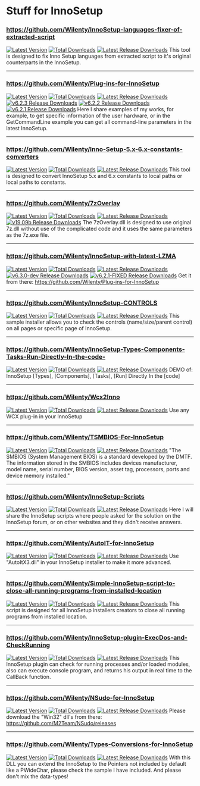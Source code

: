 # Stuff for InnoSetup

### https://github.com/Wilenty/InnoSetup-languages-fixer-of-extracted-script
[![Latest Version](https://img.shields.io/github/release/Wilenty/InnoSetup-languages-fixer-of-extracted-script.svg)](https://github.com/Wilenty/InnoSetup-languages-fixer-of-extracted-script/releases/latest)
[![Total Downloads](https://img.shields.io/github/downloads/Wilenty/InnoSetup-languages-fixer-of-extracted-script/total.svg)](https://github.com/Wilenty/InnoSetup-languages-fixer-of-extracted-script/releases)
[![Latest Release Downloads](https://img.shields.io/github/downloads/Wilenty/InnoSetup-languages-fixer-of-extracted-script/latest/total.svg)](https://github.com/Wilenty/InnoSetup-languages-fixer-of-extracted-script/releases/latest)
This tool is designed to fix Inno Setup languages from extracted script to it's original counterparts in the InnoSetup.

---
### https://github.com/Wilenty/Plug-ins-for-InnoSetup
[![Latest Version](https://img.shields.io/github/release/Wilenty/Plug-ins-for-InnoSetup.svg)](https://github.com/Wilenty/Plug-ins-for-InnoSetup/releases/latest)
[![Total Downloads](https://img.shields.io/github/downloads/Wilenty/Plug-ins-for-InnoSetup/total.svg)](https://github.com/Wilenty/Plug-ins-for-InnoSetup/releases)
[![Latest Release Downloads](https://img.shields.io/github/downloads/Wilenty/Plug-ins-for-InnoSetup/latest/total.svg)](https://github.com/Wilenty/Plug-ins-for-InnoSetup/releases/latest)
[![v6.2.3 Release Downloads](https://img.shields.io/github/downloads/Wilenty/Plug-ins-for-InnoSetup/v6.2.3/total.svg)](https://github.com/Wilenty/Plug-ins-for-InnoSetup/releases/v6.2.3)
[![v6.2.2 Release Downloads](https://img.shields.io/github/downloads/Wilenty/Plug-ins-for-InnoSetup/v6.2.2/total.svg)](https://github.com/Wilenty/Plug-ins-for-InnoSetup/releases/v6.2.2)
[![v6.2.1 Release Downloads](https://img.shields.io/github/downloads/Wilenty/Plug-ins-for-InnoSetup/v6.2.1/total.svg)](https://github.com/Wilenty/Plug-ins-for-InnoSetup/releases/v6.2.1)
Here I share examples of my works, for example, to get specific information of the user hardware, or in the GetCommandLine example you can get all command-line parameters in the latest InnoSetup.

---
### https://github.com/Wilenty/Inno-Setup-5.x-6.x-constants-converters
[![Latest Version](https://img.shields.io/github/release/Wilenty/Inno-Setup-5.x-6.x-constants-converters.svg)](https://github.com/Wilenty/Inno-Setup-5.x-6.x-constants-converters/releases/latest)
[![Total Downloads](https://img.shields.io/github/downloads/Wilenty/Inno-Setup-5.x-6.x-constants-converters/total.svg)](https://github.com/Wilenty/Inno-Setup-5.x-6.x-constants-converters/releases)
[![Latest Release Downloads](https://img.shields.io/github/downloads/Wilenty/Inno-Setup-5.x-6.x-constants-converters/latest/total.svg)](https://github.com/Wilenty/Inno-Setup-5.x-6.x-constants-converters/releases/latest)
This tool is designed to convert InnoSetup 5.x and 6.x constants to local paths or local paths to constants.

---
### https://github.com/Wilenty/7zOverlay
[![Latest Version](https://img.shields.io/github/release/Wilenty/7zOverlay.svg)](https://github.com/Wilenty/7zOverlay/releases/latest)
[![Total Downloads](https://img.shields.io/github/downloads/Wilenty/7zOverlay/total.svg)](https://github.com/Wilenty/7zOverlay/releases)
[![Latest Release Downloads](https://img.shields.io/github/downloads/Wilenty/7zOverlay/latest/total.svg)](https://github.com/Wilenty/7zOverlay/releases/latest)
[![v19.09b Release Downloads](https://img.shields.io/github/downloads/Wilenty/7zOverlay/v19.09b/total.svg)](https://github.com/Wilenty/7zOverlay/releases/v19.09b)
The 7zOverlay.dll is designed to use original 7z.dll without use of the complicated code and it uses the same parameters as the 7z.exe file.

---
### https://github.com/Wilenty/InnoSetup-with-latest-LZMA
[![Latest Version](https://img.shields.io/github/release/Wilenty/InnoSetup-with-latest-LZMA.svg)](https://github.com/Wilenty/InnoSetup-with-latest-LZMA/releases/latest)
[![Total Downloads](https://img.shields.io/github/downloads/Wilenty/InnoSetup-with-latest-LZMA/total.svg)](https://github.com/Wilenty/InnoSetup-with-latest-LZMA/releases)
[![Latest Release Downloads](https://img.shields.io/github/downloads/Wilenty/InnoSetup-with-latest-LZMA/latest/total.svg)](https://github.com/Wilenty/InnoSetup-with-latest-LZMA/releases/latest)
[![v6.3.0-dev Release Downloads](https://img.shields.io/github/downloads/Wilenty/InnoSetup-with-latest-LZMA/v6.3.0-devFLZMA2c/total.svg)](https://img.shields.io/github/downloads/Wilenty/InnoSetup-with-latest-LZMA/releases/v6.3.0-devFLZMA2c)
[![v6.2.1-FIXED Release Downloads](https://img.shields.io/github/downloads/Wilenty/InnoSetup-with-latest-LZMA/v6.2.1-FIXED/total.svg)](https://img.shields.io/github/downloads/Wilenty/InnoSetup-with-latest-LZMA/releases/v6.2.1-FIXED)
Get it from there: https://github.com/Wilenty/Plug-ins-for-InnoSetup

---
### https://github.com/Wilenty/InnoSetup-CONTROLS
[![Latest Version](https://img.shields.io/github/release/Wilenty/InnoSetup-CONTROLS.svg)](https://github.com/Wilenty/InnoSetup-CONTROLS/releases/latest)
[![Total Downloads](https://img.shields.io/github/downloads/Wilenty/InnoSetup-CONTROLS/total.svg)](https://github.com/Wilenty/InnoSetup-CONTROLS/releases)
[![Latest Release Downloads](https://img.shields.io/github/downloads/Wilenty/InnoSetup-CONTROLS/latest/total.svg)](https://github.com/Wilenty/InnoSetup-CONTROLS/releases/latest)
This sample installer allows you to check the controls (name/size/parent control) on all pages or specific page of InnoSetup.

---
### https://github.com/Wilenty/InnoSetup-Types-Components-Tasks-Run-Directly-In-the-code-
[![Latest Version](https://img.shields.io/github/release/Wilenty/InnoSetup-Types-Components-Tasks-Run-Directly-In-the-code-.svg)](https://github.com/Wilenty/InnoSetup-Types-Components-Tasks-Run-Directly-In-the-code-/releases/latest)
[![Total Downloads](https://img.shields.io/github/downloads/Wilenty/InnoSetup-Types-Components-Tasks-Run-Directly-In-the-code-/total.svg)](https://github.com/Wilenty/InnoSetup-Types-Components-Tasks-Run-Directly-In-the-code-/releases)
[![Latest Release Downloads](https://img.shields.io/github/downloads/Wilenty/InnoSetup-Types-Components-Tasks-Run-Directly-In-the-code-/latest/total.svg)](https://github.com/Wilenty/InnoSetup-Types-Components-Tasks-Run-Directly-In-the-code-/releases/latest)
DEMO of: InnoSetup [Types], [Components], [Tasks], [Run] Directly In the [code] 

---
### https://github.com/Wilenty/Wcx2Inno
[![Latest Version](https://img.shields.io/github/release/Wilenty/Wcx2Inno.svg)](https://github.com/Wilenty/Wcx2Inno/releases/latest)
[![Total Downloads](https://img.shields.io/github/downloads/Wilenty/Wcx2Inno/total.svg)](https://github.com/Wilenty/Wcx2Inno/releases)
[![Latest Release Downloads](https://img.shields.io/github/downloads/Wilenty/Wcx2Inno/latest/total.svg)](https://github.com/Wilenty/Wcx2Inno/releases/latest)
Use any WCX plug-in in your InnoSetup 

---
### https://github.com/Wilenty/TSMBIOS-For-InnoSetup
[![Latest Version](https://img.shields.io/github/release/Wilenty/TSMBIOS-For-InnoSetup.svg)](https://github.com/Wilenty/TSMBIOS-For-InnoSetup/releases/latest)
[![Total Downloads](https://img.shields.io/github/downloads/Wilenty/TSMBIOS-For-InnoSetup/total.svg)](https://github.com/Wilenty/TSMBIOS-For-InnoSetup/releases)
[![Latest Release Downloads](https://img.shields.io/github/downloads/Wilenty/TSMBIOS-For-InnoSetup/latest/total.svg)](https://github.com/Wilenty/TSMBIOS-For-InnoSetup/releases/latest)
"The SMBIOS (System Management BIOS) is a standard developed by the DMTF. The information stored in the SMBIOS includes devices manufacturer, model name, serial number, BIOS version, asset tag, processors, ports and device memory installed."

---
### https://github.com/Wilenty/InnoSetup-Scripts
[![Latest Version](https://img.shields.io/github/release/Wilenty/InnoSetup-Scripts.svg)](https://github.com/Wilenty/InnoSetup-Scripts/releases/latest)
[![Total Downloads](https://img.shields.io/github/downloads/Wilenty/InnoSetup-Scripts/total.svg)](https://github.com/Wilenty/InnoSetup-Scripts/releases)
[![Latest Release Downloads](https://img.shields.io/github/downloads/Wilenty/InnoSetup-Scripts/latest/total.svg)](https://github.com/Wilenty/InnoSetup-Scripts/releases/latest)
Here I will share the InnoSetup scripts where people asked for the solution on the InnoSetup forum, or on other websites and they didn't receive answers.

---
### https://github.com/Wilenty/AutoIT-for-InnoSetup
[![Latest Version](https://img.shields.io/github/release/Wilenty/AutoIT-for-InnoSetup.svg)](https://github.com/Wilenty/AutoIT-for-InnoSetup/releases/latest)
[![Total Downloads](https://img.shields.io/github/downloads/Wilenty/AutoIT-for-InnoSetup/total.svg)](https://github.com/Wilenty/AutoIT-for-InnoSetup/releases)
[![Latest Release Downloads](https://img.shields.io/github/downloads/Wilenty/AutoIT-for-InnoSetup/latest/total.svg)](https://github.com/Wilenty/AutoIT-for-InnoSetup/releases/latest)
Use "AutoItX3.dll" in your InnoSetup installer to make it more advanced.

---
### https://github.com/Wilenty/Simple-InnoSetup-script-to-close-all-running-programs-from-installed-location
[![Latest Version](https://img.shields.io/github/release/Wilenty/Simple-InnoSetup-script-to-close-all-running-programs-from-installed-location.svg)](https://github.com/Wilenty/Simple-InnoSetup-script-to-close-all-running-programs-from-installed-location/releases/latest)
[![Total Downloads](https://img.shields.io/github/downloads/Wilenty/Simple-InnoSetup-script-to-close-all-running-programs-from-installed-location/total.svg)](https://github.com/Wilenty/Simple-InnoSetup-script-to-close-all-running-programs-from-installed-location/releases)
[![Latest Release Downloads](https://img.shields.io/github/downloads/Wilenty/Simple-InnoSetup-script-to-close-all-running-programs-from-installed-location/latest/total.svg)](https://github.com/Wilenty/Simple-InnoSetup-script-to-close-all-running-programs-from-installed-location/releases/latest)
This script is designed for all InnoSetup installers creators to close all running programs from installed location.

---
### https://github.com/Wilenty/InnoSetup-plugin-ExecDos-and-CheckRunning
[![Latest Version](https://img.shields.io/github/release/Wilenty/InnoSetup-plugin-ExecDos-and-CheckRunning.svg)](https://github.com/Wilenty/InnoSetup-plugin-ExecDos-and-CheckRunning/releases/latest)
[![Total Downloads](https://img.shields.io/github/downloads/Wilenty/InnoSetup-plugin-ExecDos-and-CheckRunning/total.svg)](https://github.com/Wilenty/InnoSetup-plugin-ExecDos-and-CheckRunning/releases)
[![Latest Release Downloads](https://img.shields.io/github/downloads/Wilenty/InnoSetup-plugin-ExecDos-and-CheckRunning/latest/total.svg)](https://github.com/Wilenty/InnoSetup-plugin-ExecDos-and-CheckRunning/releases/latest)
This InnoSetup plugin can check for running processes and/or loaded modules, also can execute console program, and returns his output in real time to the CallBack function.

---
### https://github.com/Wilenty/NSudo-for-InnoSetup
[![Latest Version](https://img.shields.io/github/release/Wilenty/NSudo-for-InnoSetup.svg)](https://github.com/Wilenty/NSudo-for-InnoSetup/releases/latest)
[![Total Downloads](https://img.shields.io/github/downloads/Wilenty/NSudo-for-InnoSetup/total.svg)](https://github.com/Wilenty/NSudo-for-InnoSetup/releases)
[![Latest Release Downloads](https://img.shields.io/github/downloads/Wilenty/NSudo-for-InnoSetup/latest/total.svg)](https://github.com/Wilenty/NSudo-for-InnoSetup/releases/latest)
Please download the "Win32" dll's from there: https://github.com/M2Team/NSudo/releases 

---
### https://github.com/Wilenty/Types-Conversions-for-InnoSetup
[![Latest Version](https://img.shields.io/github/release/Wilenty/Types-Conversions-for-InnoSetup.svg)](https://github.com/Wilenty/Types-Conversions-for-InnoSetup/releases/latest)
[![Total Downloads](https://img.shields.io/github/downloads/Wilenty/Types-Conversions-for-InnoSetup/total.svg)](https://github.com/Wilenty/Types-Conversions-for-InnoSetup/releases)
[![Latest Release Downloads](https://img.shields.io/github/downloads/Wilenty/Types-Conversions-for-InnoSetup/latest/total.svg)](https://github.com/Wilenty/Types-Conversions-for-InnoSetup/releases/latest)
With this DLL you can extend the InnoSetup to the Pointers not included by default like a PWideChar, please check the sample I have included. And please don't mix the data-types! 

